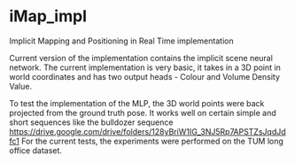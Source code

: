 # iMap_impl
Implicit Mapping and Positioning in Real Time implementation

Current version of the implementation contains the implicit scene neural network.
The current implementation is very basic, it takes in a 3D point in world coordinates and has two output heads - Colour and Volume Density Value.

To test the implementation of the MLP, the 3D world points were back projected from the ground truth pose. It works well on certain simple and short sequences like 
the bulldozer sequence https://drive.google.com/drive/folders/128yBriW1IG_3NJ5Rp7APSTZsJqdJdfc1
For the current tests, the experiments were performed on the TUM long office dataset.

